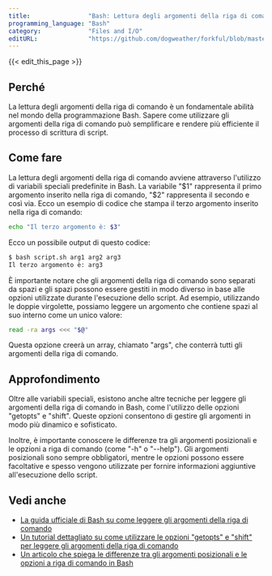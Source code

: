 ```yaml
---
title:                "Bash: Lettura degli argomenti della riga di comando"
programming_language: "Bash"
category:             "Files and I/O"
editURL:              "https://github.com/dogweather/forkful/blob/master/content/it/bash/reading-command-line-arguments.md"
---
```


{{< edit_this_page >}}

## Perché

La lettura degli argomenti della riga di comando è un fondamentale abilità nel mondo della programmazione Bash. Sapere come utilizzare gli argomenti della riga di comando può semplificare e rendere più efficiente il processo di scrittura di script.

## Come fare

La lettura degli argomenti della riga di comando avviene attraverso l'utilizzo di variabili speciali predefinite in Bash. La variabile "$1" rappresenta il primo argomento inserito nella riga di comando, "$2" rappresenta il secondo e così via. Ecco un esempio di codice che stampa il terzo argomento inserito nella riga di comando:

```Bash
echo "Il terzo argomento è: $3"
```

Ecco un possibile output di questo codice:

```Bash
$ bash script.sh arg1 arg2 arg3
Il terzo argomento è: arg3
```

È importante notare che gli argomenti della riga di comando sono separati da spazi e gli spazi possono essere gestiti in modo diverso in base alle opzioni utilizzate durante l'esecuzione dello script. Ad esempio, utilizzando le doppie virgolette, possiamo leggere un argomento che contiene spazi al suo interno come un unico valore:

```Bash
read -ra args <<< "$@"
```

Questa opzione creerà un array, chiamato "args", che conterrà tutti gli argomenti della riga di comando.

## Approfondimento

Oltre alle variabili speciali, esistono anche altre tecniche per leggere gli argomenti della riga di comando in Bash, come l'utilizzo delle opzioni "getopts" e "shift". Queste opzioni consentono di gestire gli argomenti in modo più dinamico e sofisticato.

Inoltre, è importante conoscere le differenze tra gli argomenti posizionali e le opzioni a riga di comando (come "-h" o "--help"). Gli argomenti posizionali sono sempre obbligatori, mentre le opzioni possono essere facoltative e spesso vengono utilizzate per fornire informazioni aggiuntive all'esecuzione dello script.

## Vedi anche

- [La guida ufficiale di Bash su come leggere gli argomenti della riga di comando](https://www.gnu.org/software/bash/manual/html_node/Shell-Parameters.html)
- [Un tutorial dettagliato su come utilizzare le opzioni "getopts" e "shift" per leggere gli argomenti della riga di comando](https://linuxhint.com/bash_parameter_parsing/)
- [Un articolo che spiega le differenze tra gli argomenti posizionali e le opzioni a riga di comando in Bash](https://linuxacademy.com/blog/linux/shell-scripting-explaining-parameters/)